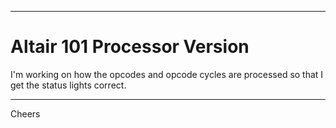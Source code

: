 --------------------------------------------------------------------------------
# Altair 101 Processor Version

I'm working on how the opcodes and opcode cycles are processed
so that I get the status lights correct.

--------------------------------------------------------------------------------
Cheers